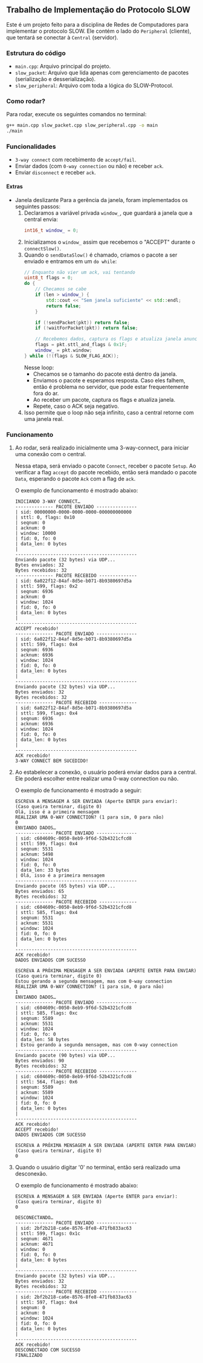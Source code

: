 ## Trabalho de Implementação do Protocolo SLOW

Este é um projeto feito para a disciplina de Redes de Computadores para implementar o protocolo SLOW. Ele contém o lado do `Peripheral` (cliente), que tentará se conectar à `Central` (servidor).

### Estrutura do código

- `main.cpp`: Arquivo principal do projeto.
- `slow_packet`: Arquivo que lida apenas com gerenciamento de pacotes (serialização e desserialização).
- `slow_peripheral`: Arquivo com toda a lógica do SLOW-Protocol.

### Como rodar?

Para rodar, execute os seguintes comandos no terminal:

```bash
g++ main.cpp slow_packet.cpp slow_peripheral.cpp -o main
./main
```

### Funcionalidades

- `3-way connect` com recebimento de `accept/fail`.
- Enviar dados (com `0-way connection` ou não) e receber `ack`.
- Enviar `disconnect` e receber `ack`.

#### Extras
- Janela deslizante
    Para a gerência da janela, foram implementados os seguintes passos:
    1. Declaramos a variável privada `window_`, que guardará a janela que a central envia:
        ```cpp
        int16_t window_ = 0;
        ```
    2. Inicializamos o `window_` assim que recebemos o "ACCEPT" durante o `connectSlow()`.
    3. Quando o `sendDataSlow()` é chamado, criamos o pacote a ser enviado e entramos em um `do while`:
        ```cpp
        // Enquanto não vier um ack, vai tentando
        uint8_t flags = 0;
        do {
            // Checamos se cabe
            if (len > window_) {
                std::cout << "Sem janela suficiente" << std::endl;
                return false;
            }

            if (!sendPacket(pkt)) return false;
            if (!waitForPacket(pkt)) return false;

            // Recebemos dados, captura os flags e atualiza janela anunciada
            flags = pkt.sttl_and_flags & 0x1F;
            window_ = pkt.window;
        } while (!(flags & SLOW_FLAG_ACK));
        ```
        Nesse loop:
        - Checamos se o tamanho do pacote está dentro da janela.
        - Enviamos o pacote e esperamos resposta. Caso eles falhem, então é problema no servidor, que pode estar frequentemente fora do ar.
        - Ao receber um pacote, captura os flags e atualiza janela.
        - Repete, caso o ACK seja negativo.
    4. Isso permite que o loop não seja infinito, caso a central retorne com uma janela real.

### Funcionamento

1. Ao rodar, será realizado inicialmente uma 3-way-connect, para iniciar uma conexão com o central.

    Nessa etapa, será enviado o pacote `Connect`, receber o pacote `Setup`. Ao verificar a flag `accept` do pacote recebido, então será mandado o pacote `Data`, esperando o pacote `Ack` com a flag de `ack`.

    O exemplo de funcionamento é mostrado abaixo:
    ```
    INICIANDO 3-WAY CONNECT…
    -------------- PACOTE ENVIADO ---------------
    | sid: 00000000-0000-0000-0000-000000000000
    | sttl: 0, flags: 0x10
    | seqnum: 0
    | acknum: 0
    | window: 10000
    | fid: 0, fo: 0
    | data_len: 0 bytes
    | 
    ---------------------------------------------
    Enviando pacote (32 bytes) via UDP...
    Bytes enviados: 32
    Bytes recebidos: 32
    -------------- PACOTE RECEBIDO --------------
    | sid: 6a022f12-84af-8d5e-b071-8b9380697d5a
    | sttl: 599, flags: 0x2
    | seqnum: 6936
    | acknum: 0
    | window: 1024
    | fid: 0, fo: 0
    | data_len: 0 bytes
    | 
    ---------------------------------------------
    ACCEPT recebido!
    -------------- PACOTE ENVIADO ---------------
    | sid: 6a022f12-84af-8d5e-b071-8b9380697d5a
    | sttl: 599, flags: 0x4
    | seqnum: 6936
    | acknum: 6936
    | window: 1024
    | fid: 0, fo: 0
    | data_len: 0 bytes
    | 
    ---------------------------------------------
    Enviando pacote (32 bytes) via UDP...
    Bytes enviados: 32
    Bytes recebidos: 32
    -------------- PACOTE RECEBIDO --------------
    | sid: 6a022f12-84af-8d5e-b071-8b9380697d5a
    | sttl: 599, flags: 0x4
    | seqnum: 6936
    | acknum: 6936
    | window: 1024
    | fid: 0, fo: 0
    | data_len: 0 bytes
    | 
    ---------------------------------------------
    ACK recebido!
    3-WAY CONNECT BEM SUCEDIDO!
    ```

2. Ao estabelecer a conexão, o usuário poderá enviar dados para a central. Ele poderá escolher entre realizar uma 0-way connection ou não.

    O exemplo de funcionamento é mostrado a seguir:
    ```
    ESCREVA A MENSAGEM A SER ENVIADA (Aperte ENTER para enviar):
    (Caso queira terminar, digite 0)
    Olá, isso é a primeira mensagem
    REALIZAR UMA 0-WAY CONNECTION? (1 para sim, 0 para não)
    0
    ENVIANDO DADOS…
    -------------- PACOTE ENVIADO ---------------
    | sid: c604609c-0050-8eb9-9f6d-52b4321cfcd8
    | sttl: 599, flags: 0x4
    | seqnum: 5531
    | acknum: 5498
    | window: 1024
    | fid: 0, fo: 0
    | data_len: 33 bytes
    | Olá, isso é a primeira mensagem
    ---------------------------------------------
    Enviando pacote (65 bytes) via UDP...
    Bytes enviados: 65
    Bytes recebidos: 32
    -------------- PACOTE RECEBIDO --------------
    | sid: c604609c-0050-8eb9-9f6d-52b4321cfcd8
    | sttl: 585, flags: 0x4
    | seqnum: 5531
    | acknum: 5531
    | window: 1024
    | fid: 0, fo: 0
    | data_len: 0 bytes
    | 
    ---------------------------------------------
    ACK recebido!
    DADOS ENVIADOS COM SUCESSO

    ESCREVA A PRÓXIMA MENSAGEM A SER ENVIADA (APERTE ENTER PARA ENVIAR)
    (Caso queira terminar, digite 0)
    Estou gerando a segunda mensagem, mas com 0-way connection
    REALIZAR UMA 0-WAY CONNECTION? (1 para sim, 0 para não)
    1
    ENVIANDO DADOS…
    -------------- PACOTE ENVIADO ---------------
    | sid: c604609c-0050-8eb9-9f6d-52b4321cfcd8
    | sttl: 585, flags: 0xc
    | seqnum: 5589
    | acknum: 5531
    | window: 1024
    | fid: 0, fo: 0
    | data_len: 58 bytes
    | Estou gerando a segunda mensagem, mas com 0-way connection
    ---------------------------------------------
    Enviando pacote (90 bytes) via UDP...
    Bytes enviados: 90
    Bytes recebidos: 32
    -------------- PACOTE RECEBIDO --------------
    | sid: c604609c-0050-8eb9-9f6d-52b4321cfcd8
    | sttl: 564, flags: 0x6
    | seqnum: 5589
    | acknum: 5589
    | window: 1024
    | fid: 0, fo: 0
    | data_len: 0 bytes
    | 
    ---------------------------------------------
    ACK recebido!
    ACCEPT recebido!
    DADOS ENVIADOS COM SUCESSO

    ESCREVA A PRÓXIMA MENSAGEM A SER ENVIADA (APERTE ENTER PARA ENVIAR)
    (Caso queira terminar, digite 0)
    0
    ```

3. Quando o usuário digitar '0' no terminal, então será realizado uma desconexão.

    O exemplo de funcionamento é mostrado abaixo:
    ```
    ESCREVA A MENSAGEM A SER ENVIADA (Aperte ENTER para enviar):
    (Caso queira terminar, digite 0)
    0

    DESCONECTANDO…
    -------------- PACOTE ENVIADO ---------------
    | sid: 2bf2b218-ca6e-8576-8fe8-471fb833ac63
    | sttl: 599, flags: 0x1c
    | seqnum: 4671
    | acknum: 4671
    | window: 0
    | fid: 0, fo: 0
    | data_len: 0 bytes
    | 
    ---------------------------------------------
    Enviando pacote (32 bytes) via UDP...
    Bytes enviados: 32
    Bytes recebidos: 32
    -------------- PACOTE RECEBIDO --------------
    | sid: 2bf2b218-ca6e-8576-8fe8-471fb833ac63
    | sttl: 597, flags: 0x4
    | seqnum: 0
    | acknum: 0
    | window: 1024
    | fid: 0, fo: 0
    | data_len: 0 bytes
    | 
    ---------------------------------------------
    ACK recebido!
    DESCONECTADO COM SUCESSO
    FINALIZADO
    ```